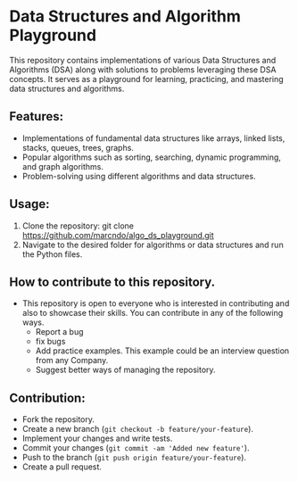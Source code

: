 # Data Structures and Algorithm Playground

This repository contains implementations of various Data Structures and Algorithms (DSA) along with solutions to problems leveraging these DSA concepts. It serves as a playground for learning, practicing, and mastering data structures and algorithms.

## Features:
- Implementations of fundamental data structures like arrays, linked lists, stacks, queues, trees, graphs.
- Popular algorithms such as sorting, searching, dynamic programming, and graph algorithms.
- Problem-solving using different algorithms and data structures.

## Usage:
1. Clone the repository:
   git clone https://github.com/marcndo/algo_ds_playground.git
2. Navigate to the desired folder for algorithms or data structures and run the Python files.

## How to contribute to this repository.
* This repository is open to everyone who is interested in contributing and also to showcase their skills.
  You can contribute in any of the following ways.
   - Report a bug
   - fix bugs
   - Add practice examples. This example could be an interview question from any Company.
   - Suggest better ways of managing the repository.
  

## Contribution:
- Fork the repository.
- Create a new branch (`git checkout -b feature/your-feature`).
- Implement your changes and write tests.
- Commit your changes (`git commit -am 'Added new feature'`).
- Push to the branch (`git push origin feature/your-feature`).
- Create a pull request.
